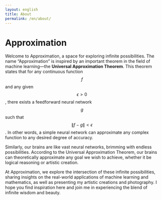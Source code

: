 ```yaml
---
layout: english
title: About
permalink: /en/about/
---
```

<h1> Approximation </h1>

Welcome to Approximation, a space for exploring infinite possibilities. The name “Approximation” is inspired by an important theorem in the field of machine learning—the <b>Universal Approximation Theorem</b>. This theorem states that for any continuous function $$f$$ and any given $$\epsilon > 0$$, there exists a feedforward neural network $$g$$ such that $$\| f - g \| < \epsilon$$. In other words, a simple neural network can approximate any complex function to any desired degree of accuracy.

Similarly, our brains are like vast neural networks, brimming with endless possibilities. According to the Universal Approximation Theorem, our brains can theoretically approximate any goal we wish to achieve, whether it be logical reasoning or artistic creation.

At Approximation, we explore the intersection of these infinite possibilities, sharing insights on the real-world applications of machine learning and mathematics, as well as presenting my artistic creations and photography. I hope you find inspiration here and join me in experiencing the blend of infinite wisdom and beauty.